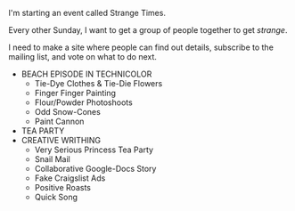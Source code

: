 
<!-- TODO: grab the list from the repo -->

I'm starting an event called Strange Times.

Every other Sunday, I want to get a group of people together to get _strange_.

I need to make a site where people can find out details, subscribe to the mailing list, and vote on what to do next.

- BEACH EPISODE IN TECHNICOLOR
  - Tie-Dye Clothes & Tie-Die Flowers
  - Finger Finger Painting
  - Flour/Powder Photoshoots
  - Odd Snow-Cones
  - Paint Cannon
- TEA PARTY
- CREATIVE WRITHING
  - Very Serious Princess Tea Party
  - Snail Mail
  - Collaborative Google-Docs Story
  - Fake Craigslist Ads
  - Positive Roasts
  - Quick Song

